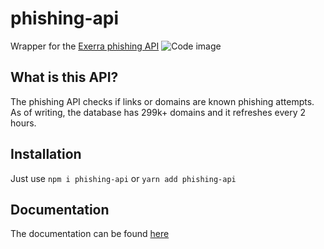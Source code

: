 # phishing-api
Wrapper for the [Exerra phishing API](https://docs.exerra.xyz/api/check-a-link)
![Code image](https://cdn.exerra.xyz/png/phishing-api/carbon-2.png)

## What is this API?
The phishing API checks if links or domains are known phishing attempts. As of writing, the database has 299k+ domains and it refreshes every 2 hours.

## Installation
Just use `npm i phishing-api` or `yarn add phishing-api`

## Documentation
The documentation can be found [here](https://docs.exerra.xyz/docs/phishing-api/intro)

